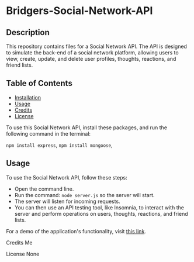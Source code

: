 # Bridgers-Social-Network-API


## Description

This repository contains files for a Social Network API. The API is designed to simulate the back-end of a social network platform, allowing users to view, create, update, and delete user profiles, thoughts, reactions, and friend lists.

## Table of Contents

- [Installation](#installation)
- [Usage](#usage)
- [Credits](#credits)
- [License](#license)

To use this Social Network API, install these packages, and run the following command in the terminal:

`npm install express`, `npm install mongoose`, 


## Usage
To use the Social Network API, follow these steps:

- Open the command line.
- Run the command: `node server.js` so the server will start.
- The server will listen for incoming requests.
- You can then use an API testing tool, like Insomnia, to interact with the server and perform operations on users, thoughts, reactions, and friend lists.
  
For a demo of the application's functionality, visit [this link](https://drive.google.com/file/d/1GLWWXunBzf7QfC73xpT0ARKlxFdRFljZ/view).

Credits
Me

License
None

